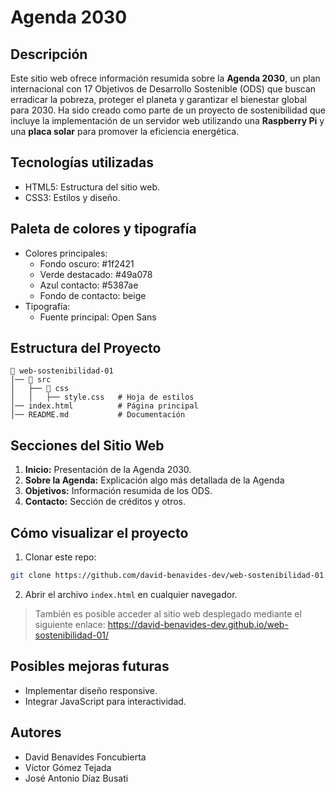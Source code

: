 # Agenda 2030

## Descripción

Este sitio web ofrece información resumida sobre la **Agenda 2030**, un plan internacional con 17 Objetivos de Desarrollo Sostenible (ODS) que buscan erradicar la pobreza, proteger el planeta y garantizar el bienestar global para 2030. Ha sido creado como parte de un proyecto de sostenibilidad que incluye la implementación de un servidor web utilizando una **Raspberry Pi** y una **placa solar** para promover la eficiencia energética.

## Tecnologías utilizadas

- HTML5: Estructura del sitio web.
- CSS3: Estilos y diseño.

## Paleta de colores y tipografía

- Colores principales:
  - Fondo oscuro: #1f2421
  - Verde destacado: #49a078
  - Azul contacto: #5387ae
  - Fondo de contacto: beige
- Tipografía:
  - Fuente principal: Open Sans

## Estructura del Proyecto
```
📂 web-sostenibilidad-01
│── 📂 src
│   ├── 📂 css
│   │   ├── style.css   # Hoja de estilos
│── index.html          # Página principal
│── README.md           # Documentación
```

## Secciones del Sitio Web

1. **Inicio:** Presentación de la Agenda 2030.
2. **Sobre la Agenda:** Explicación algo más detallada de la Agenda
3. **Objetivos:** Información resumida de los ODS.
4. **Contacto:** Sección de créditos y otros.

## Cómo visualizar el proyecto

1. Clonar este repo:
```bash
git clone https://github.com/david-benavides-dev/web-sostenibilidad-01
```

2. Abrir el archivo `index.html` en cualquier navegador.

> También es posible acceder al sitio web desplegado mediante el siguiente enlace: https://david-benavides-dev.github.io/web-sostenibilidad-01/

## Posibles mejoras futuras

- Implementar diseño responsive.
- Integrar JavaScript para interactividad.

## Autores

- David Benavides Foncubierta
- Víctor Gómez Tejada
- José Antonio Díaz Busati
